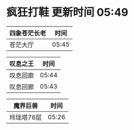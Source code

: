 # 疯狂打鞋 更新时间 05:49

| 四象苍茫长老   | 时间    |
|--------|-------|
| 苍茫大厅 | 05:45 |

| 叹息之王   | 时间    |
|--------|-------|
| 叹息回廓 | 05:44 |
| 叹息回廊 | 05:43 |

| 魔界巨兽   | 时间    |
|--------|-------|
| 玲珑塔76层 | 05:26 |
